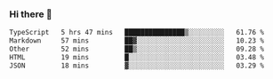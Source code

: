 ### Hi there 👋

<!--
**WShiBin/WShiBin** is a ✨ _special_ ✨ repository because its `README.md` (this file) appears on your GitHub profile.

Here are some ideas to get you started:

- 🔭 I’m currently working on ...
- 🌱 I’m currently learning ...
- 👯 I’m looking to collaborate on ...
- 🤔 I’m looking for help with ...
- 💬 Ask me about ...
- 📫 How to reach me: ...
- 😄 Pronouns: ...
- ⚡ Fun fact: ...
-->

<!--START_SECTION:waka-->

```txt
TypeScript   5 hrs 47 mins   ███████████████▒░░░░░░░░░   61.76 %
Markdown     57 mins         ██▓░░░░░░░░░░░░░░░░░░░░░░   10.23 %
Other        52 mins         ██▒░░░░░░░░░░░░░░░░░░░░░░   09.28 %
HTML         19 mins         █░░░░░░░░░░░░░░░░░░░░░░░░   03.48 %
JSON         18 mins         ▓░░░░░░░░░░░░░░░░░░░░░░░░   03.29 %
```

<!--END_SECTION:waka-->
